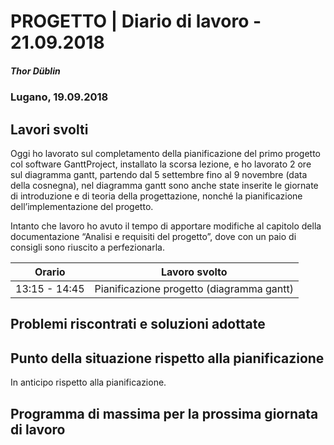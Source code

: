 # PROGETTO | Diario di lavoro - 21.09.2018
##### Thor Düblin
### Lugano, 19.09.2018

## Lavori svolti

Oggi ho lavorato sul completamento della pianificazione del primo progetto col software 
GanttProject, installato la scorsa lezione, e ho lavorato 2 ore sul diagramma gantt, partendo 
dal 5 settembre fino al 9 novembre (data della cosnegna), nel diagramma gantt sono anche state inserite 
le giornate di introduzione e di teoria della progettazione, nonché la pianificazione dell’implementazione del progetto.

Intanto che lavoro ho avuto il tempo di apportare modifiche al capitolo della documentazione 
“Analisi e requisiti del progetto”, dove con un paio di consigli sono riuscito a perfezionarla.


|Orario        |Lavoro svolto                                 |
|--------------|----------------------------------------------|
|13:15 - 14:45 |Pianificazione progetto (diagramma gantt)     |

##  Problemi riscontrati e soluzioni adottate

##  Punto della situazione rispetto alla pianificazione

In anticipo rispetto alla pianificazione.

## Programma di massima per la prossima giornata di lavoro
